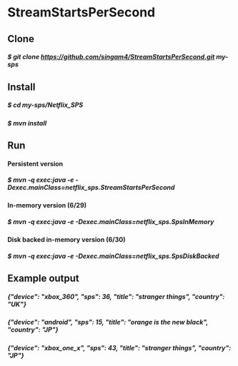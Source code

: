 # StreamStartsPerSecond

## Clone
#####  $ git clone https://github.com/singam4/StreamStartsPerSecond.git my-sps

## Install
##### $ cd my-sps/Netflix_SPS
##### $ mvn install

## Run
#### Persistent version
##### $ mvn -q exec:java -e -Dexec.mainClass=netflix_sps.StreamStartsPerSecond
#### In-memory version (6/29)
##### $ mvn -q exec:java -e -Dexec.mainClass=netflix_sps.SpsInMemory
#### Disk backed in-memory version (6/30)
##### $ mvn -q exec:java -e -Dexec.mainClass=netflix_sps.SpsDiskBacked

## Example output 
##### {"device": "xbox_360", "sps": 36, "title": "stranger things", "country": "UK"}
##### {"device": "android", "sps": 15, "title": "orange is the new black", "country": "JP"}
##### {"device": "xbox_one_x", "sps": 43, "title": "stranger things", "country": "JP"}
